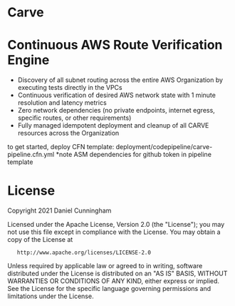 # Carve
# Continuous AWS Route Verification Engine

- Discovery of all subnet routing across the entire AWS Organization by executing tests directly in the VPCs
- Continuous verification of desired AWS network state with 1 minute resolution and latency metrics
- Zero network dependencies (no private endpoints, internet egress, specific routes, or other requirements)
- Fully managed idempotent deployment and cleanup of all CARVE resources across the Organization

to get started, deploy CFN template:  deployment/codepipeline/carve-pipeline.cfn.yml
*note ASM dependencies for github token in pipeline template

License
=======

Copyright 2021 Daniel Cunningham

   Licensed under the Apache License, Version 2.0 (the "License");
   you may not use this file except in compliance with the License.
   You may obtain a copy of the License at

       http://www.apache.org/licenses/LICENSE-2.0

   Unless required by applicable law or agreed to in writing, software
   distributed under the License is distributed on an "AS IS" BASIS,
   WITHOUT WARRANTIES OR CONDITIONS OF ANY KIND, either express or implied.
   See the License for the specific language governing permissions and
   limitations under the License.
